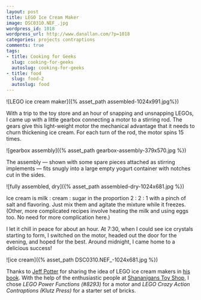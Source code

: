 ```yaml
---
layout: post
title: LEGO Ice Cream Maker
image: DSC0310.NEF_.jpg
wordpress_id: 1018
wordpress_url: http://www.danallan.com/?p=1018
categories: projects contraptions
comments: true
tags:
- title: Cooking for Geeks
  slug: cooking-for-geeks
  autoslug: cooking-for-geeks
- title: food
  slug: food-2
  autoslug: food
---
```

![LEGO ice cream maker]({% asset_path assembled-1024x991.jpg%})

With a trip to the toy store and an hour of snapping and unsnapping LEGOs, I came up with a little gearbox connecting a motor to a stirring rod. The gears give this light-weight motor the mechanical advantage that it needs to churn thickening ice cream. For each turn of the rod, the motor spins 15 times.

![gearbox assembly]({% asset_path gearbox-assembly-379x570.jpg %})

The assembly — shown with some spare pieces attached as stirring implements — fits snugly into a large empty yogurt container with notches cut in the sides.

![fully assembled, dry]({% asset_path assembled-dry-1024x681.jpg %})

Ice cream is milk : cream : sugar in the proportion 2 : 2 : 1 with a pinch of salt and flavoring. Just mix them and agitate the mixture while it freezes. (Other, more complicated recipes involve heating the milk and using eggs too. No need for more complication here.)

I let it chill in peace for about an hour. At 7:30, when I could see ice crystals starting to form, I switched on the motor, headed out the door for the evening, and hoped for the best. Around midnight, I came home to a delicious success!

![ice cream]({% asset_path DSC0310.NEF_-1024x681.jpg %})

Thanks to [Jeff Potter](http://www.cookingforgeeks.com/) for sharing the idea of LEGO ice cream makers in [his book](http://amzn.com/0596805888). With the help of the enthusiastic people at [Shananigans Toy Shop](http://www.shananiganstoyshop.com/), I chose _LEGO Power Functions (#8293)_ for a motor and _LEGO Crazy Action Contraptions (Klutz Press)_ for a starter set of bricks.
